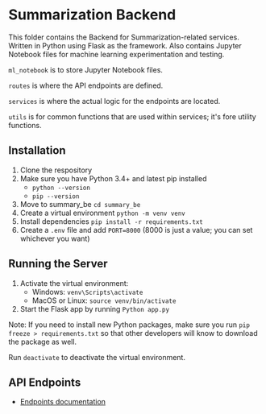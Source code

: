 # Summarization Backend

This folder contains the Backend for Summarization-related services. Written in Python using Flask as the framework. Also contains Jupyter Notebook files for machine learning experimentation and testing.

`ml_notebook` is to store Jupyter Notebook files.

`routes` is where the API endpoints are defined.

`services` is where the actual logic for the endpoints are located.

`utils` is for common functions that are used within services; it's fore utility functions.

## Installation

1. Clone the respository
2. Make sure you have Python 3.4+ and latest pip installed
   - `python --version`
   - `pip --version`
3. Move to summary_be `cd summary_be`
4. Create a virtual environment `python -m venv venv`
5. Install dependencies `pip install -r requirements.txt`
6. Create a `.env` file and add `PORT=8000` (8000 is just a value; you can set whichever you want)

## Running the Server

1. Activate the virtual environment:
   - Windows: `venv\Scripts\activate`
   - MacOS or Linux: `source venv/bin/activate`
2. Start the Flask app by running `Python app.py`

Note: If you need to install new Python packages, make sure you run `pip freeze > requirements.txt` so that other developers will know to download the package as well.

Run `deactivate` to deactivate the virtual environment.

## API Endpoints

- [Endpoints documentation](https://docs.google.com/document/d/1Z19GKOGJVhKviADtvBEPEok53qLszR71e5_4Dz2MTGw/edit#)
